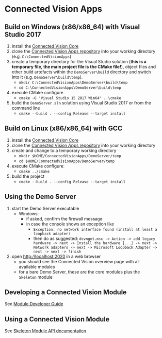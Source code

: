 # Connected Vision Apps

## Build on Windows (x86/x86_64) with Visual Studio 2017

1. install the [Connected Vision Core](https://github.com/ConnectedVision/connectedvision/blob/master/README.md)
2. clone the [Connected Vision Apps repository](https://github.com/ConnectedVision/connectedvision-apps) into your working directory (e.g. `C:\ConnectedVisionApps`)
3. create a temporary directory for the Visual Studio solution (**this is a temporary file, the main project file is the CMake file!**), object files and other build artefacts within the `DemoServer\build` directory and switch into it (e.g. `DemoServer\build\temp`).
	- `mkdir C:\ConnectedVisionApps\DemoServer\build\temp`
	- `cd C:\ConnectedVisionApps\DemoServer\build\temp`
4. execute CMake configure
	- `cmake -G "Visual Studio 15 2017 Win64" ..\cmake`
5. build the `DemoServer.sln` solution using Visual Studio 2017 or from the command line
	- `cmake --build . --config Release --target install`

## Build on Linux (x86/x86_64) with GCC

1. install the [Connected Vision Core](https://github.com/ConnectedVision/connectedvision/blob/master/README.md)
2. clone the [Connected Vision Apps repository](https://github.com/ConnectedVision/connectedvision-apps) into your working directory
3. create and change to a temporary working directory
	- `mkdir $HOME/ConnectedVisionApps/DemoServer/temp`
	- `cd $HOME/ConnectedVisionApps/DemoServer/temp`
4. execute CMake configure:
	- `cmake ../cmake`
5. build the project
	- `cmake --build . --config Release --target install`

## Using the Demo Server
1. start the Demo Server executable
	- Windows:
		- if asked, confirm the firewall message
		- in case the console shows an exception like
			- `Exception: no network interface found (install at least a loopback adapter)`
			- then do as suggested:
		`devmgmt.msc -> Action -> add legacy hardware -> next -> Install the hardware [...] -> next -> Network adapters -> next -> Microsoft Loopback Adapter -> next -> next -> finish`
1. open [http://localhost:2020](http://localhost:2020) in a web browser
	- you should see the Connected Vision overview page with all available modules
	- for a bare Demo Server, these are the core modules plus the `Skeleton` module

## Developing a Connected Vision Module

See [Module Developer Guide](doc/ModuleDeveloperGuide.md)

## Using a Connected Vision Module

See [Skeleton Module API documentation](Skeleton/doc/swagger2markup/pdf/index.pdf)
